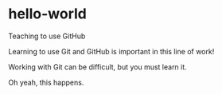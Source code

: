# hello-world
Teaching to use GitHub

Learning to use Git and GitHub is important in this line of work!

Working with Git can be difficult, but you must learn it.

Oh yeah, this happens.